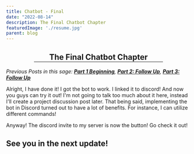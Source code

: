 ```yaml
---
title: Chatbot - Final 
date: "2022-08-14"
description: The Final Chatbot Chapter
featuredImage: './resume.jpg'
parent: blog
---
```


<h2 class="font-italic font-weight-bold" align="center"> The Final Chatbot Chapter<hr color="blue" width="70%" align="center" style="margin: auto auto auto"> </h2> 

_Previous Posts in this sage: [**Part 1 Beginning**](https://rayyungdev.github.io/blogs/bot-builder/), [**Part 2: Follow Up**](https://rayyungdev.github.io/blogs/bot-build-followup/), [**Part 3: Follow Up**](https://rayyungdev.github.io/blogs/bot-build-penultimate/)_  
 
  
Alright, I have done it! I got the bot to work. I linked it to discord! And now you guys can try it out! I'm not going to talk too much about it here, instead I'll create a project discussion post later. That being said, implementing the bot in Discord turned out to have a lot of benefits. For instance, I can utilize different commands!  

Anyway! The discord invite to my server is now the button! Go check it out!

## See you in the next update!